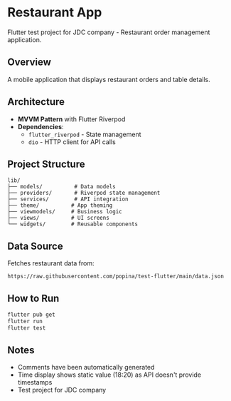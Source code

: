 # Restaurant App

Flutter test project for JDC company - Restaurant order management application.

## Overview

A mobile application that displays restaurant orders and table details.

## Architecture

- **MVVM Pattern** with Flutter Riverpod
- **Dependencies**: 
  - `flutter_riverpod` - State management
  - `dio` - HTTP client for API calls

## Project Structure

```
lib/
├── models/          # Data models
├── providers/       # Riverpod state management
├── services/        # API integration
├── theme/          # App theming
├── viewmodels/     # Business logic
├── views/          # UI screens
└── widgets/        # Reusable components
```

## Data Source

Fetches restaurant data from:
```
https://raw.githubusercontent.com/popina/test-flutter/main/data.json
```

## How to Run

```bash
flutter pub get
flutter run
flutter test
```

## Notes

- Comments have been automatically generated
- Time display shows static value (18:20) as API doesn't provide timestamps
- Test project for JDC company
